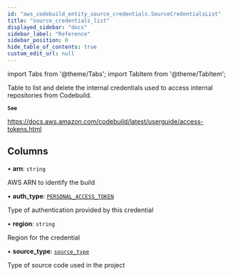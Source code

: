 ```yaml
---
id: "aws_codebuild_entity_source_credentials.SourceCredentialsList"
title: "source_credentials_list"
displayed_sidebar: "docs"
sidebar_label: "Reference"
sidebar_position: 0
hide_table_of_contents: true
custom_edit_url: null
---
```


import Tabs from '@theme/Tabs';
import TabItem from '@theme/TabItem';

Table to list and delete the internal credentials used to access internal repositories from Codebuild.

**`See`**

https://docs.aws.amazon.com/codebuild/latest/userguide/access-tokens.html

## Columns

• **arn**: `string`

AWS ARN to identify the build

• **auth\_type**: [`PERSONAL_ACCESS_TOKEN`](../enums/aws_codebuild_entity_source_credentials.AuthType.md#personal_access_token)

Type of authentication provided by this credential

• **region**: `string`

Region for the credential

• **source\_type**: [`source_type`](../enums/aws_codebuild_entity_project.SourceType.md)

Type of source code used in the project
